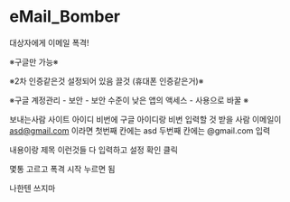 # eMail_Bomber
대상자에게 이메일 폭격!

※구글만 가능※

※2차 인증같은것 설정되어 있음 끌것 (휴대폰 인증같은거)※

※구글 계정관리 - 보안 - 보안 수준이 낮은 앱의 액세스 - 사용으로 바꿀 ※


보내는사람 사이트 아이디 비번에 구글 아이디랑 비번 입력할 것
받을 사람 이메일이 asd@gmail.com 이라면
첫번째 칸에는 asd
두번째 칸에는 @gmail.com 입력

내용이랑 제목 이런것들 다 입력하고 설정 확인 클릭

몇통 고르고 폭격 시작 누르면 됨

나한텐 쓰지마
